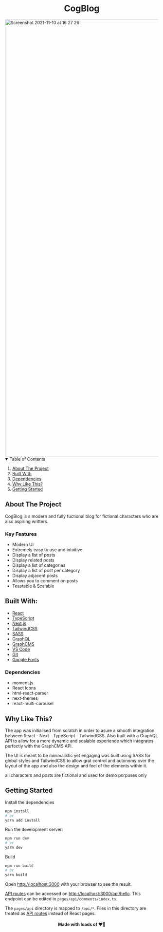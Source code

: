 <h1 align="center">CogBlog</h1>

<img width="1436" alt="Screenshot 2021-11-10 at 16 27 26" src="https://user-images.githubusercontent.com/43752457/141142004-55c590c9-8601-4cbc-85b8-e05b40818a68.png">

<!-- TABLE OF CONTENTS -->
<details open="open">
  <summary>Table of Contents</summary>
  <ol>
    <li><a href="#about-the-project">About The Project</a></li>
    <li><a href="#built-with">Built With</a></li>
    <li><a href="#dependencies">Dependencies</a></li>
    <li><a href="#why-react">Why Like This?</a></li>
    <li><a href="#getting-stsrted">Getting Started</a></li>
  </ol>
</details>

## About The Project

CogBlog is a modern and fully fuctional blog for fictional characters who are also aspiring writters.

### Key Features

- Modern UI
- Extremely easy to use and intuitive
- Display a list of posts
- Display related posts
- Display a list of categories
- Display a list of post per category
- Display adjacent posts
- Allows you to comment on posts
- Teastable & Scalable

## Built With:

- [React](https://reactjs.org/)
- [TypeScript](https://www.typescriptlang.org/)
- [Next.js](https://nextjs.org/)
- [TailwindCSS](https://tailwindcss.com/)
- [SASS](https://sass-lang.com/)
- [GraphQL](https://graphql.org/)
- [GraphCMS](https://graphcms.com/)
- [VS Code](https://code.visualstudio.com/)
- [Git](https://git-scm.com/)
- [Google Fonts](https://fonts.google.com/)

### Dependencies

- moment.js
- React Icons
- html-react-parser
- next-themes
- react-multi-carousel

## Why Like This?

The app was initialised from scratch in order to asure a smooth integration between React - Next - TypeScript - TailwindCSS. 
Also built with a GraphQL API to allow for a more dynamic and scalable experience which integrates perfectly with the GraphCMS API. 

The UI is meant to be minimalistic yet engaging was built using SASS for global styles and TailwindCSS to allow grat control and autonomy over the layout of the app 
and also the design and feel of the elements within it.

<p>all characters and posts are fictional and used for demo porpuses only</p>

## Getting Started

Install the dependencies 

```bash
npm install
# or
yarn add install
```

Run the development server:

```bash
npm run dev
# or
yarn dev
```

Build 

```bash
npm run build
# or
yarn build
```


Open [http://localhost:3000](http://localhost:3000) with your browser to see the result.

[API routes](https://nextjs.org/docs/api-routes/introduction) can be accessed on [http://localhost:3000/api/hello](http://localhost:3000/api/comments). 
This endpoint can be edited in `pages/api/comments/index.ts`.

The `pages/api` directory is mapped to `/api/*`. Files in this directory are treated as [API routes](https://nextjs.org/docs/api-routes/introduction) instead of React pages.

<h4 align="center">Made with loads of ❤️‍🔥</h4>
